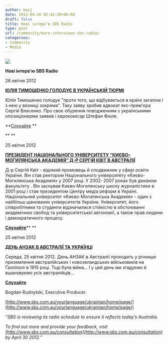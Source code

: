 ```yaml
---
author: bazj
date: 2012-04-26 02:42:20+00:00
draft: false
title: Нові інтерв’ю SBS Radio
type: post
url: /community/more-interviews-sbs-radio/
categories:
- Community
- Media
---
```


[![](http://www.ozeukes.com/wp-content/uploads/2012/04/150px-SBS-Ukrainian3.jpg)
](http://www.ozeukes.com/wp-content/uploads/2012/04/150px-SBS-Ukrainian3.jpg)

**Нові інтерв’ю SBS Radio**



26 квітня 2012

**[ЮЛІЯ ТИМОШЕНКО ГОЛОДУЄ В УКРАЇНСЬКІЙ ТЮРМІ](http://www.sbs.com.au/yourlanguage/ukrainian/highlight/page/id/212963/t/YULIA-TYMOSHENKO-ON-HUNGER-STRIKE-IN-UKRAINE-PRISON)**

Юлія Тимошенко голодує "проти того, що відбувається в країні загалом і з нею у вязниці зокрема". Таку заяву зробив адвокат екс-прем'єра Сергій Власенко. Про своє обурення поводженням з українськими опозиціонерми заявив і єврокомісар Штефан Фюле.

**[Слухайте](http://www.sbs.com.au/yourlanguage/ukrainian/highlight/page/id/212963/t/YULIA-TYMOSHENKO-ON-HUNGER-STRIKE-IN-UKRAINE-PRISON) **

** **

25 квітня 2012

**[ПРЕЗИДЕНТ НАЦІОНАЛЬНОГО УНІВЕРСИТЕТУ “КИЄВО–МОГИЛЯНСЬКА АКАДЕМІЯ“ Д-Р СЕРГІЙ КВІТ В АВСТРАЛІЇ](http://www.sbs.com.au/yourlanguage/ukrainian/highlight/page/id/212907/t/PRESIDENT-OF-THE-KYIV-MOHYLA-ACADEMY-NATIONAL-UNIVERSITY-DR-SERHIY-KVIT-IN-AUSTRALIA)**

Д-р Сергій Квіт - відомий промовець й сподвижник у сфері освіти України. Він став ректором Національного університету «Києво-Могилянська Академія» у 2007 році. У 2002‐ 2007 роках був деканом факультету . Він заснував Києво‐Могилянську школу журналістики в 2001 році і став президентом Центру медіа реформ в Україні. Національний університет «Києво-Могилянська Академія» - один з найбільш шанованих університетів України. Університет, його співробітники та студенти відзначилися стійкістю в обстоюванні академічних свобод та університетської автономії, а також прав людини і демократичного процесу.

**[Слухайте](http://www.sbs.com.au/yourlanguage/ukrainian/highlight/page/id/212907/t/PRESIDENT-OF-THE-KYIV-MOHYLA-ACADEMY-NATIONAL-UNIVERSITY-DR-SERHIY-KVIT-IN-AUSTRALIA)**** **



25 квітня 2012



**[ДЕНЬ АНЗАК В АВСТРАЛІЇ ТА УКРАЇНЦІ](http://www.sbs.com.au/yourlanguage/ukrainian/highlight/page/id/212681/t/ANZAC-D-Y-IN-AUSTRALIA-AND-UKRAINIANS)**

Середa, 25 квітня 2012. День АНЗАК в Австралії проходить у річницю приземлення австралійських і новозеландських військовиків на Ґалліполі в 1915 році. Тоді була війна... І у цей день ми згадуємо й вшановуємо усіх австралійців...

**[Слухайте](http://www.sbs.com.au/yourlanguage/ukrainian/highlight/page/id/212681/t/ANZAC-D-Y-IN-AUSTRALIA-AND-UKRAINIANS)**



Bogdan Rudnytski, Executive Producer.

[http://www.sbs.com.au/yourlanguage/ukrainian/home/page/](http://www.sbs.com.au/yourlanguage/ukrainian/home/page/)



_“SBS is reviewing its radio schedule to ensure it reflects today’s Australia._

_To find out more and provide your feedback, visit [http://www.sbs.com.au/consultation](http://www.sbs.com.au/consultation) by April 30 2012.”_


